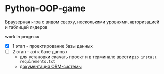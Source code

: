 # Python-OOP-game
Браузерная игра с видом сверху, несколькими уровнями, авторизацией и таблицей лидеров

work in progress
- [x] 1 этап - проектирование базы данных
- [ ] 2 этап - api к базе данных 
  - для установки скачать проект и в терминале ввести ``pip install requirements.txt``
  - [документация ORM-системы](http://docs.peewee-orm.com/en/latest/index.html)
